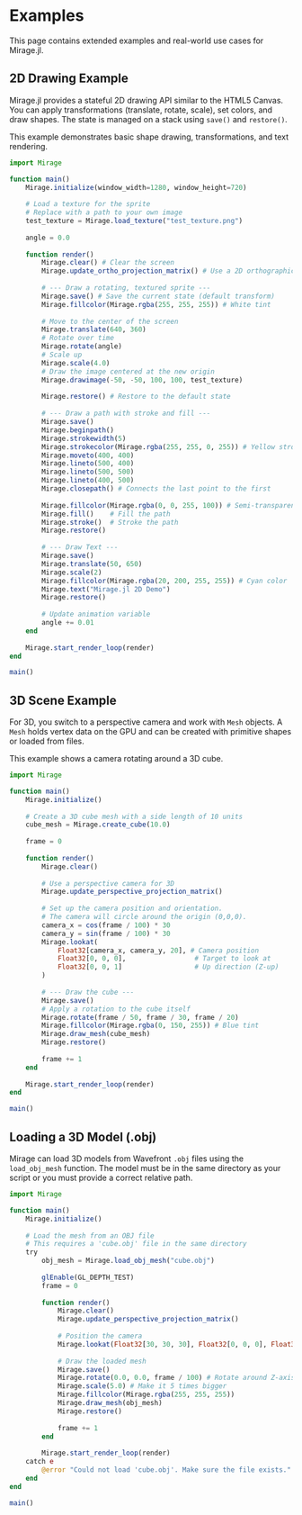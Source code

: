 # Examples

This page contains extended examples and real-world use cases for Mirage.jl.

## 2D Drawing Example

Mirage.jl provides a stateful 2D drawing API similar to the HTML5 Canvas. You can apply transformations (translate, rotate, scale), set colors, and draw shapes. The state is managed on a stack using `save()` and `restore()`.

This example demonstrates basic shape drawing, transformations, and text rendering.

```julia
import Mirage

function main()
    Mirage.initialize(window_width=1280, window_height=720)
    
    # Load a texture for the sprite
    # Replace with a path to your own image
    test_texture = Mirage.load_texture("test_texture.png")
    
    angle = 0.0
    
    function render()
        Mirage.clear() # Clear the screen
        Mirage.update_ortho_projection_matrix() # Use a 2D orthographic camera
        
        # --- Draw a rotating, textured sprite ---
        Mirage.save() # Save the current state (default transform)
        Mirage.fillcolor(Mirage.rgba(255, 255, 255)) # White tint
        
        # Move to the center of the screen
        Mirage.translate(640, 360)
        # Rotate over time
        Mirage.rotate(angle)
        # Scale up
        Mirage.scale(4.0)
        # Draw the image centered at the new origin
        Mirage.drawimage(-50, -50, 100, 100, test_texture)
        
        Mirage.restore() # Restore to the default state
        
        # --- Draw a path with stroke and fill ---
        Mirage.save()
        Mirage.beginpath()
        Mirage.strokewidth(5)
        Mirage.strokecolor(Mirage.rgba(255, 255, 0, 255)) # Yellow stroke
        Mirage.moveto(400, 400)
        Mirage.lineto(500, 400)
        Mirage.lineto(500, 500)
        Mirage.lineto(400, 500)
        Mirage.closepath() # Connects the last point to the first
        
        Mirage.fillcolor(Mirage.rgba(0, 0, 255, 100)) # Semi-transparent blue fill
        Mirage.fill()    # Fill the path
        Mirage.stroke()  # Stroke the path
        Mirage.restore()
        
        # --- Draw Text ---
        Mirage.save()
        Mirage.translate(50, 650)
        Mirage.scale(2)
        Mirage.fillcolor(Mirage.rgba(20, 200, 255, 255)) # Cyan color
        Mirage.text("Mirage.jl 2D Demo")
        Mirage.restore()
        
        # Update animation variable
        angle += 0.01
    end
    
    Mirage.start_render_loop(render)
end

main()
```

## 3D Scene Example

For 3D, you switch to a perspective camera and work with `Mesh` objects. A `Mesh` holds vertex data on the GPU and can be created with primitive shapes or loaded from files.

This example shows a camera rotating around a 3D cube.

```julia
import Mirage

function main()
    Mirage.initialize()
    
    # Create a 3D cube mesh with a side length of 10 units
    cube_mesh = Mirage.create_cube(10.0)
    
    frame = 0
    
    function render()
        Mirage.clear()
        
        # Use a perspective camera for 3D
        Mirage.update_perspective_projection_matrix()
        
        # Set up the camera position and orientation.
        # The camera will circle around the origin (0,0,0).
        camera_x = cos(frame / 100) * 30
        camera_y = sin(frame / 100) * 30
        Mirage.lookat(
            Float32[camera_x, camera_y, 20], # Camera position
            Float32[0, 0, 0],                 # Target to look at
            Float32[0, 0, 1]                  # Up direction (Z-up)
        )
        
        # --- Draw the cube ---
        Mirage.save()
        # Apply a rotation to the cube itself
        Mirage.rotate(frame / 50, frame / 30, frame / 20)
        Mirage.fillcolor(Mirage.rgba(0, 150, 255)) # Blue tint
        Mirage.draw_mesh(cube_mesh)
        Mirage.restore()
        
        frame += 1
    end
    
    Mirage.start_render_loop(render)
end

main()
```

## Loading a 3D Model (.obj)

Mirage can load 3D models from Wavefront `.obj` files using the `load_obj_mesh` function. The model must be in the same directory as your script or you must provide a correct relative path.

```julia
import Mirage

function main()
    Mirage.initialize()
    
    # Load the mesh from an OBJ file
    # This requires a 'cube.obj' file in the same directory
    try
        obj_mesh = Mirage.load_obj_mesh("cube.obj")
        
        glEnable(GL_DEPTH_TEST)
        frame = 0
        
        function render()
            Mirage.clear()
            Mirage.update_perspective_projection_matrix()
            
            # Position the camera
            Mirage.lookat(Float32[30, 30, 30], Float32[0, 0, 0], Float32[0, 0, 1])
            
            # Draw the loaded mesh
            Mirage.save()
            Mirage.rotate(0.0, 0.0, frame / 100) # Rotate around Z-axis
            Mirage.scale(5.0) # Make it 5 times bigger
            Mirage.fillcolor(Mirage.rgba(255, 255, 255))
            Mirage.draw_mesh(obj_mesh)
            Mirage.restore()
            
            frame += 1
        end
        
        Mirage.start_render_loop(render)
    catch e
        @error "Could not load 'cube.obj'. Make sure the file exists." e
    end
end

main()
```
